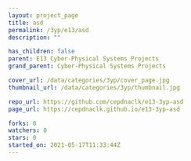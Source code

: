 ```yaml
---
layout: project_page
title: asd
permalink: /3yp/e13/asd
description: ""

has_children: false
parent: E13 Cyber-Physical Systems Projects
grand_parent: Cyber-Physical Systems Projects

cover_url: /data/categories/3yp/cover_page.jpg
thumbnail_url: /data/categories/3yp/thumbnail.jpg

repo_url: https://github.com/cepdnaclk/e13-3yp-asd
page_url: https://cepdnaclk.github.io/e13-3yp-asd

forks: 0
watchers: 0
stars: 0
started_on: 2021-05-17T11:33:44Z
---
```




